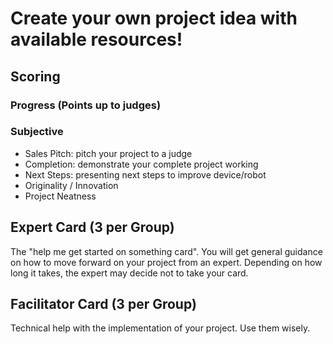 # Create your own project idea with available resources!


## Scoring

### Progress (Points up to judges)

### Subjective
- Sales Pitch: pitch your project to a judge
- Completion: demonstrate your complete project working
- Next Steps: presenting next steps to improve device/robot
- Originality / Innovation
- Project Neatness

## Expert Card (3 per Group)
The "help me get started on something card". You will get general guidance on how to move forward on your project from an expert. Depending on how long it takes, the expert may decide not to take your card.

## Facilitator Card (3 per Group)
Technical help with the implementation of your project. Use them wisely.
